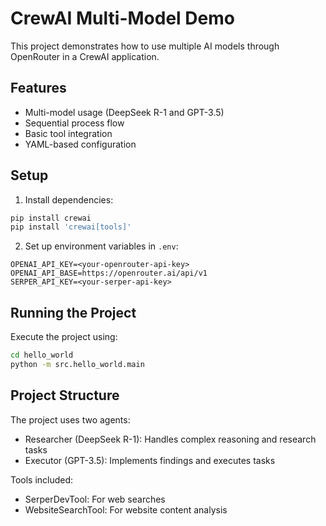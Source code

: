# CrewAI Multi-Model Demo

This project demonstrates how to use multiple AI models through OpenRouter in a CrewAI application.

## Features

- Multi-model usage (DeepSeek R-1 and GPT-3.5)
- Sequential process flow
- Basic tool integration
- YAML-based configuration

## Setup

1. Install dependencies:
```bash
pip install crewai
pip install 'crewai[tools]'
```

2. Set up environment variables in `.env`:
```
OPENAI_API_KEY=<your-openrouter-api-key>
OPENAI_API_BASE=https://openrouter.ai/api/v1
SERPER_API_KEY=<your-serper-api-key>
```

## Running the Project

Execute the project using:
```bash
cd hello_world
python -m src.hello_world.main
```

## Project Structure

The project uses two agents:
- Researcher (DeepSeek R-1): Handles complex reasoning and research tasks
- Executor (GPT-3.5): Implements findings and executes tasks

Tools included:
- SerperDevTool: For web searches
- WebsiteSearchTool: For website content analysis